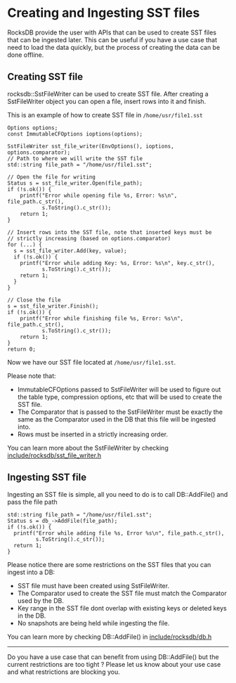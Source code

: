 # Creating and Ingesting SST files
RocksDB provide the user with APIs that can be used to create SST files that can be ingested later. This can be useful if you have a use case that need to load the data quickly, but the process of creating the data can be done offline.

## Creating SST file
rocksdb::SstFileWriter can be used to create SST file. After creating a SstFileWriter object you can open a file, insert rows into it and finish.   

This is an example of how to create SST file in `/home/usr/file1.sst`

    Options options;
    const ImmutableCFOptions ioptions(options);

    SstFileWriter sst_file_writer(EnvOptions(), ioptions, options.comparator);
    // Path to where we will write the SST file
    std::string file_path = "/home/usr/file1.sst";
    
    // Open the file for writing
    Status s = sst_file_writer.Open(file_path);
    if (!s.ok()) {
        printf("Error while opening file %s, Error: %s\n", file_path.c_str(),
               s.ToString().c_str());
        return 1;
    }
    
    // Insert rows into the SST file, note that inserted keys must be 
    // strictly increasing (based on options.comparator)
    for (...) {
      s = sst_file_writer.Add(key, value);
      if (!s.ok()) {
        printf("Error while adding Key: %s, Error: %s\n", key.c_str(),
               s.ToString().c_str());
        return 1;
      }
    }

    // Close the file
    s = sst_file_writer.Finish();
    if (!s.ok()) {
        printf("Error while finishing file %s, Error: %s\n", file_path.c_str(),
               s.ToString().c_str());
        return 1;
    }
    return 0;

Now we have our SST file located at `/home/usr/file1.sst`.

Please note that:  
*    ImmutableCFOptions passed to SstFileWriter will be used to figure out the table type, compression options, etc that will be used to create the SST file.
*    The Comparator that is passed to the SstFileWriter must be exactly the same as the Comparator used in the DB that this file will be ingested into.
*    Rows must be inserted in a strictly increasing order. 

You can learn more about the SstFileWriter by checking [include/rocksdb/sst_file_writer.h](https://github.com/facebook/rocksdb/blob/master/include/rocksdb/sst_file_writer.h)
## Ingesting SST file
Ingesting an SST file is simple, all you need to do is to call DB::AddFile() and pass the file path

    std::string file_path = "/home/usr/file1.sst";
    Status s = db_->AddFile(file_path);
    if (!s.ok()) {
      printf("Error while adding file %s, Error %s\n", file_path.c_str(),
             s.ToString().c_str());
      return 1;
    }

Please notice there are some restrictions on the SST files that you can ingest into a DB:
* SST file must have been created using SstFileWriter.
* The Comparator used to create the SST file must match the Comparator used by the DB.
* Key range in the SST file dont overlap with existing keys or deleted keys in the DB.
* No snapshots are being held while ingesting the file.

You can learn more by checking DB::AddFile() in [include/rocksdb/db.h](https://github.com/facebook/rocksdb/blob/master/include/rocksdb/db.h)

---
Do you have a use case that can benefit from using DB::AddFile() but the current restrictions are too tight ? Please let us know about your use case and what restrictions are blocking you. 